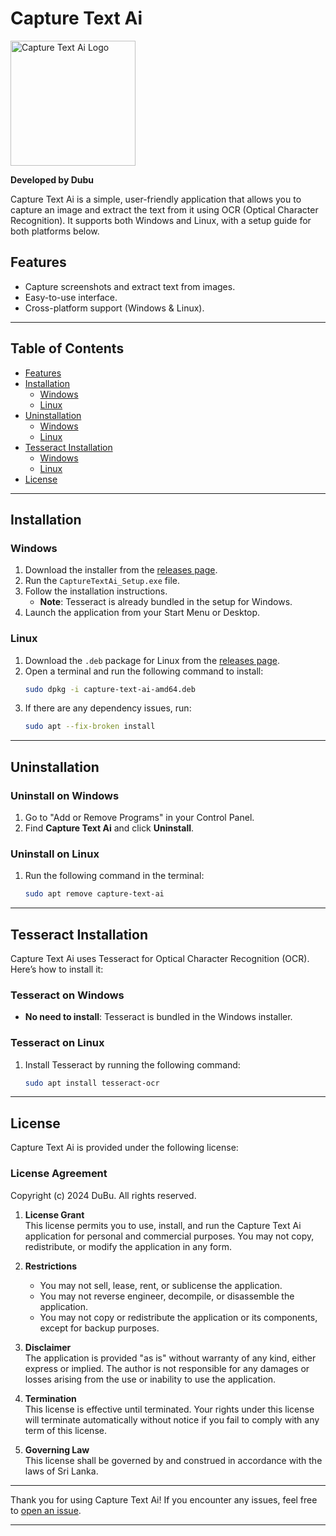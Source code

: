 # Capture Text Ai

<img src="https://github.com/user-attachments/assets/82f1dd90-5e1b-4092-a3ec-369d0fea680a" alt="Capture Text Ai Logo" width="200">


**Developed by Dubu**

Capture Text Ai is a simple, user-friendly application that allows you to capture an image and extract the text from it using OCR (Optical Character Recognition). It supports both Windows and Linux, with a setup guide for both platforms below.

## Features
- Capture screenshots and extract text from images.
- Easy-to-use interface.
- Cross-platform support (Windows & Linux).

---

## Table of Contents
- [Features](#features)
- [Installation](#installation)
  - [Windows](#windows)
  - [Linux](#linux)
- [Uninstallation](#uninstallation)
  - [Windows](#uninstall-on-windows)
  - [Linux](#uninstall-on-linux)
- [Tesseract Installation](#tesseract-installation)
  - [Windows](#tesseract-on-windows)
  - [Linux](#tesseract-on-linux)
- [License](#license)

---

## Installation

### Windows

1. Download the installer from the [releases page](https://github.com/DulithaBandaranayake/CaptureTextAi/releases/tag/Windows).
2. Run the `CaptureTextAi_Setup.exe` file.
3. Follow the installation instructions.
   - **Note**: Tesseract is already bundled in the setup for Windows.
4. Launch the application from your Start Menu or Desktop.

### Linux

1. Download the `.deb` package for Linux from the [releases page](https://github.com/DulithaBandaranayake/CaptureTextAi/releases/tag/Linux).
2. Open a terminal and run the following command to install:
   ```bash
   sudo dpkg -i capture-text-ai-amd64.deb
   ```
3. If there are any dependency issues, run:
   ```bash
   sudo apt --fix-broken install
   ```

---

## Uninstallation

### Uninstall on Windows

1. Go to "Add or Remove Programs" in your Control Panel.
2. Find **Capture Text Ai** and click **Uninstall**.

### Uninstall on Linux

1. Run the following command in the terminal:
   ```bash
   sudo apt remove capture-text-ai
   ```

---

## Tesseract Installation

Capture Text Ai uses Tesseract for Optical Character Recognition (OCR). Here’s how to install it:

### Tesseract on Windows

- **No need to install**: Tesseract is bundled in the Windows installer.

### Tesseract on Linux

1. Install Tesseract by running the following command:
   ```bash
   sudo apt install tesseract-ocr
   ```

---

## License

Capture Text Ai is provided under the following license:

### License Agreement

Copyright (c) 2024 DuBu. All rights reserved.

1. **License Grant**  
   This license permits you to use, install, and run the Capture Text Ai application for personal and commercial purposes. You may not copy, redistribute, or modify the application in any form.

2. **Restrictions**  
   - You may not sell, lease, rent, or sublicense the application.  
   - You may not reverse engineer, decompile, or disassemble the application.  
   - You may not copy or redistribute the application or its components, except for backup purposes.

3. **Disclaimer**  
   The application is provided "as is" without warranty of any kind, either express or implied. The author is not responsible for any damages or losses arising from the use or inability to use the application.

4. **Termination**  
   This license is effective until terminated. Your rights under this license will terminate automatically without notice if you fail to comply with any term of this license.

5. **Governing Law**  
   This license shall be governed by and construed in accordance with the laws of Sri Lanka.

---

Thank you for using Capture Text Ai! If you encounter any issues, feel free to [open an issue](https://github.com/DulithaBandaranayake/CaptureTextAi/issues).

---
